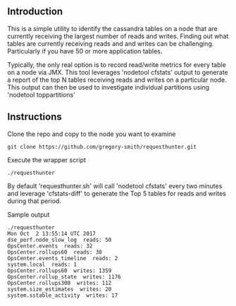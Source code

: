 ## Introduction
This is a simple utility to identify the cassandra tables on a node that are currently receiving the largest number of reads and writes. Finding out what tables are currently receiving reads and and writes can be challenging. Particularly if you have 50 or more application tables.

Typically, the only real option is to record read/write metrics for every table on a node via JMX. This tool leverages 'nodetool cfstats' output to generate a report of the top N tables receiving reads and writes on a particular node.
This output can then be used to investigate individual partitions using 'nodetool toppartitions'


## Instructions
Clone the repo and copy to the node you want to examine
```
git clone https://github.com/gregory-smith/requesthunter.git
```

Execute the wrapper script

```
./requesthunter
```

By default 'requesthunter.sh' will call 'nodetool cfstats' every two minutes and leverage 'cfstats-diff' to generate the Top 5 tables for reads and writes during that period.

Sample output

```
./requesthunter
Mon Oct  2 13:55:14 UTC 2017
dse_perf.node_slow_log  reads: 50
OpsCenter.events  reads: 32
OpsCenter.rollups60  reads: 30
OpsCenter.events_timeline  reads: 2
system.local  reads: 1
OpsCenter.rollups60  writes: 1359
OpsCenter.rollup_state  writes: 1176
OpsCenter.rollups300  writes: 112
system.size_estimates  writes: 20
system.sstable_activity  writes: 17
```
